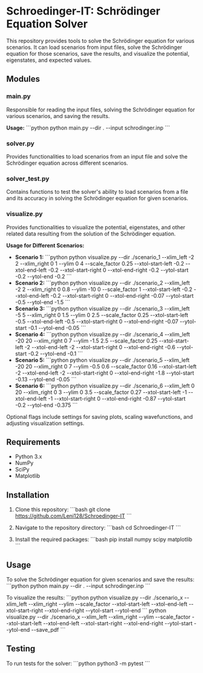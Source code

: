 # Schroedinger-IT: Schrödinger Equation Solver

This repository provides tools to solve the Schrödinger equation for various scenarios. It can load scenarios from input files, solve the Schrödinger equation for those scenarios, save the results, and visualize the potential, eigenstates, and expected values.

## Modules

### main.py
Responsible for reading the input files, solving the Schrödinger equation for various scenarios, and saving the results.

**Usage:**
\```python
python main.py --dir . --input schrodinger.inp
\```

### solver.py
Provides functionalities to load scenarios from an input file and solve the Schrödinger equation across different scenarios.

### solver_test.py
Contains functions to test the solver's ability to load scenarios from a file and its accuracy in solving the Schrödinger equation for given scenarios.

### visualize.py
Provides functionalities to visualize the potential, eigenstates, and other related data resulting from the solution of the Schrödinger equation.

**Usage for Different Scenarios:**

- **Scenario 1:**
\```python
python visualize.py --dir ./scenario_1 --xlim_left -2 2 --xlim_right 0 1 --ylim 0 4 --scale_factor 0.25 --xtol-start-left -0.2 --xtol-end-left -0.2 --xtol-start-right 0 --xtol-end-right -0.2 --ytol-start -0.2 --ytol-end -0.2
\```
- **Scenario 2:**
\```python
python visualize.py --dir ./scenario_2 --xlim_left -2 2 --xlim_right 0 0.8 --ylim -10 0 --scale_factor 1 --xtol-start-left -0.2 --xtol-end-left -0.2 --xtol-start-right 0 --xtol-end-right -0.07 --ytol-start -0.5 --ytol-end -1.5
\```
- **Scenario 3:**
\```python
python visualize.py --dir ./scenario_3 --xlim_left -5 5 --xlim_right 0 1.5 --ylim 0 2.5 --scale_factor 0.25 --xtol-start-left -0.5 --xtol-end-left -0.5 --xtol-start-right 0 --xtol-end-right -0.07 --ytol-start -0.1 --ytol-end -0.05
\```
- **Scenario 4:**
\```python
python visualize.py --dir ./scenario_4 --xlim_left -20 20 --xlim_right 0 7 --ylim -1.5 2.5 --scale_factor 0.25 --xtol-start-left -2 --xtol-end-left -2 --xtol-start-right 0 --xtol-end-right -0.6 --ytol-start -0.2 --ytol-end -0.1
\```
- **Scenario 5:**
\```python
python visualize.py --dir ./scenario_5 --xlim_left -20 20 --xlim_right 0 7 --ylim -0.5 0.6 --scale_factor 0.16 --xtol-start-left -2 --xtol-end-left -2 --xtol-start-right 0 --xtol-end-right -1.8 --ytol-start -0.13 --ytol-end -0.05
\```
- **Scenario 6:**
\```python
python visualize.py --dir ./scenario_6 --xlim_left 0 20 --xlim_right 0 3 --ylim 0 3.5 --scale_factor 0.27 --xtol-start-left -1 --xtol-end-left -1 --xtol-start-right 0 --xtol-end-right -0.87 --ytol-start -0.2 --ytol-end -0.375
\```

Optional flags include settings for saving plots, scaling wavefunctions, and adjusting visualization settings.

## Requirements
- Python 3.x
- NumPy
- SciPy
- Matplotlib

## Installation

1. Clone this repository:
\```bash
git clone https://github.com/Leni128/Schroedinger-IT
\```

2. Navigate to the repository directory:
\```bash
cd Schroedinger-IT
\```

3. Install the required packages:
\```bash
pip install numpy scipy matplotlib
\```

## Usage
To solve the Schrödinger equation for given scenarios and save the results:
\```python
python main.py --dir . --input schrodinger.inp
\```

To visualize the results:
\```python
python visualize.py --dir ./scenario_x --xlim_left --xlim_right --ylim --scale_factor --xtol-start-left --xtol-end-left --xtol-start-right --xtol-end-right --ytol-start --ytol-end
\```
python visualize.py --dir ./scenario_x --xlim_left --xlim_right --ylim --scale_factor --xtol-start-left --xtol-end-left --xtol-start-right --xtol-end-right --ytol-start --ytol-end --save_pdf
\```

## Testing
To run tests for the solver:
\```python
python3 -m pytest
\```
